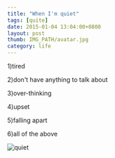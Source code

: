 ```yaml
---
title: "When I'm quiet"
tags: [quite]
date: 2015-01-04 13:04:00+0800
layout: post
thumb: IMG_PATH/avatar.jpg
category: life
---
```


1)tired&nbsp;

2)don&#39;t have anything to talk about&nbsp;

3)over-thinking&nbsp;

4)upset&nbsp;

5)falling apart&nbsp;

6)all of the above

![quiet](https://ww4.sinaimg.cn/mw600/005PvELHgw1f4dif53zn4j30go0aaq43.jpg)
